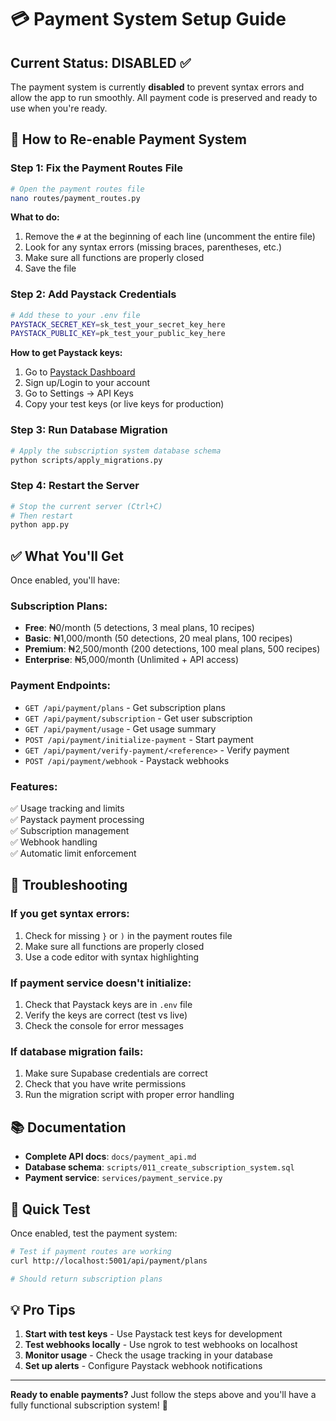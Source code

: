 # 💳 Payment System Setup Guide

## Current Status: DISABLED ✅

The payment system is currently **disabled** to prevent syntax errors and allow the app to run smoothly. All payment code is preserved and ready to use when you're ready.

## 🚀 How to Re-enable Payment System

### Step 1: Fix the Payment Routes File
```bash
# Open the payment routes file
nano routes/payment_routes.py
```

**What to do:**
1. Remove the `#` at the beginning of each line (uncomment the entire file)
2. Look for any syntax errors (missing braces, parentheses, etc.)
3. Make sure all functions are properly closed
4. Save the file

### Step 2: Add Paystack Credentials
```bash
# Add these to your .env file
PAYSTACK_SECRET_KEY=sk_test_your_secret_key_here
PAYSTACK_PUBLIC_KEY=pk_test_your_public_key_here
```

**How to get Paystack keys:**
1. Go to [Paystack Dashboard](https://dashboard.paystack.com)
2. Sign up/Login to your account
3. Go to Settings → API Keys
4. Copy your test keys (or live keys for production)

### Step 3: Run Database Migration
```bash
# Apply the subscription system database schema
python scripts/apply_migrations.py
```

### Step 4: Restart the Server
```bash
# Stop the current server (Ctrl+C)
# Then restart
python app.py
```

## ✅ What You'll Get

Once enabled, you'll have:

### **Subscription Plans:**
- **Free**: ₦0/month (5 detections, 3 meal plans, 10 recipes)
- **Basic**: ₦1,000/month (50 detections, 20 meal plans, 100 recipes)  
- **Premium**: ₦2,500/month (200 detections, 100 meal plans, 500 recipes)
- **Enterprise**: ₦5,000/month (Unlimited + API access)

### **Payment Endpoints:**
- `GET /api/payment/plans` - Get subscription plans
- `GET /api/payment/subscription` - Get user subscription
- `GET /api/payment/usage` - Get usage summary
- `POST /api/payment/initialize-payment` - Start payment
- `GET /api/payment/verify-payment/<reference>` - Verify payment
- `POST /api/payment/webhook` - Paystack webhooks

### **Features:**
✅ Usage tracking and limits  
✅ Paystack payment processing  
✅ Subscription management  
✅ Webhook handling  
✅ Automatic limit enforcement  

## 🔧 Troubleshooting

### If you get syntax errors:
1. Check for missing `}` or `)` in the payment routes file
2. Make sure all functions are properly closed
3. Use a code editor with syntax highlighting

### If payment service doesn't initialize:
1. Check that Paystack keys are in `.env` file
2. Verify the keys are correct (test vs live)
3. Check the console for error messages

### If database migration fails:
1. Make sure Supabase credentials are correct
2. Check that you have write permissions
3. Run the migration script with proper error handling

## 📚 Documentation

- **Complete API docs**: `docs/payment_api.md`
- **Database schema**: `scripts/011_create_subscription_system.sql`
- **Payment service**: `services/payment_service.py`

## 🎯 Quick Test

Once enabled, test the payment system:

```bash
# Test if payment routes are working
curl http://localhost:5001/api/payment/plans

# Should return subscription plans
```

## 💡 Pro Tips

1. **Start with test keys** - Use Paystack test keys for development
2. **Test webhooks locally** - Use ngrok to test webhooks on localhost
3. **Monitor usage** - Check the usage tracking in your database
4. **Set up alerts** - Configure Paystack webhook notifications

---

**Ready to enable payments?** Just follow the steps above and you'll have a fully functional subscription system! 🚀 